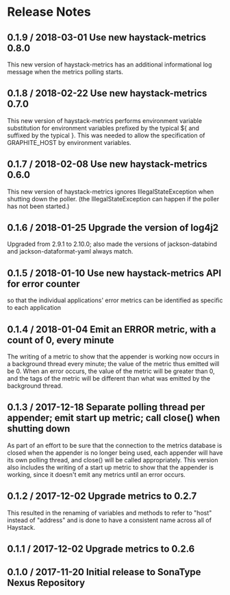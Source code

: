 # Release Notes

## 0.1.9 / 2018-03-01 Use new haystack-metrics 0.8.0
This new version of haystack-metrics has an additional informational log message when the metrics polling starts.

## 0.1.8 / 2018-02-22 Use new haystack-metrics 0.7.0
This new version of haystack-metrics performs environment variable substitution for environment variables prefixed by
the typical ${ and suffixed by the typical }. This was needed to allow the specification of GRAPHITE_HOST by
environment variables.

## 0.1.7 / 2018-02-08 Use new haystack-metrics 0.6.0
This new version of haystack-metrics ignores IllegalStateException when shutting down the poller.
(the IllegalStateException can happen if the poller has not been started.)

## 0.1.6 / 2018-01-25 Upgrade the version of log4j2
Upgraded from 2.9.1 to 2.10.0; also made the versions of jackson-databind and jackson-dataformat-yaml always match.

## 0.1.5 / 2018-01-10 Use new haystack-metrics API for error counter
so that the individual applications' error metrics can be identified as specific to each application

## 0.1.4 / 2018-01-04 Emit an ERROR metric, with a count of 0, every minute
The writing of a metric to show that the appender is working now occurs in a background thread every minute;
the value of the metric thus emitted will be 0. When an error occurs, the value of the metric will be greater than 0,
and the tags of the metric will be different than what was emitted by the background thread.

## 0.1.3 / 2017-12-18 Separate polling thread per appender; emit start up metric; call close() when shutting down
As part of an effort to be sure that the connection to the metrics database is closed when the appender is
no longer being used, each appender will have its own polling thread, and close() will be called appropriately.
This version also includes the writing of a start up metric to show that the appender is working, since it
doesn't emit any metrics until an error occurs.

## 0.1.2 / 2017-12-02 Upgrade metrics to 0.2.7
This resulted in the renaming of variables and methods to refer to "host" instead of "address"
and is done to have a consistent name across all of Haystack.

## 0.1.1 / 2017-12-02 Upgrade metrics to 0.2.6

## 0.1.0 / 2017-11-20 Initial release to SonaType Nexus Repository